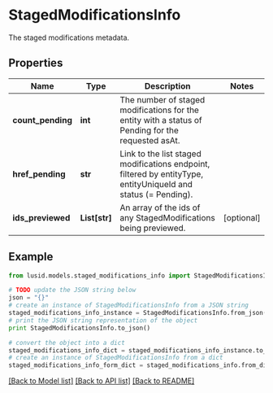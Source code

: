 # StagedModificationsInfo

The staged modifications metadata.

## Properties
Name | Type | Description | Notes
------------ | ------------- | ------------- | -------------
**count_pending** | **int** | The number of staged modifications for the entity with a status of Pending for the requested asAt. | 
**href_pending** | **str** | Link to the list staged modifications endpoint, filtered by entityType, entityUniqueId and status (&#x3D; Pending). | 
**ids_previewed** | **List[str]** | An array of the ids of any StagedModifications being previewed. | [optional] 

## Example

```python
from lusid.models.staged_modifications_info import StagedModificationsInfo

# TODO update the JSON string below
json = "{}"
# create an instance of StagedModificationsInfo from a JSON string
staged_modifications_info_instance = StagedModificationsInfo.from_json(json)
# print the JSON string representation of the object
print StagedModificationsInfo.to_json()

# convert the object into a dict
staged_modifications_info_dict = staged_modifications_info_instance.to_dict()
# create an instance of StagedModificationsInfo from a dict
staged_modifications_info_form_dict = staged_modifications_info.from_dict(staged_modifications_info_dict)
```
[[Back to Model list]](../README.md#documentation-for-models) [[Back to API list]](../README.md#documentation-for-api-endpoints) [[Back to README]](../README.md)


